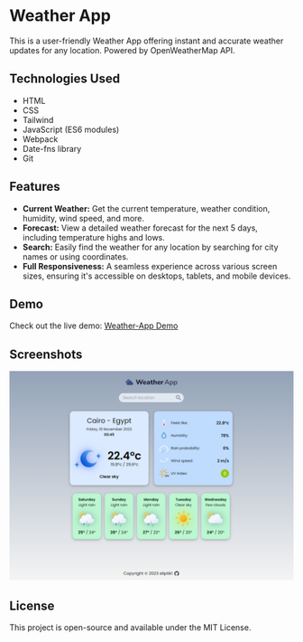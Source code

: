 # Weather App

This is a user-friendly Weather App offering instant and accurate weather updates for any location. Powered by OpenWeatherMap API.

## Technologies Used

- HTML
- CSS
- Tailwind
- JavaScript (ES6 modules)
- Webpack
- Date-fns library
- Git

## Features

- **Current Weather:** Get the current temperature, weather condition, humidity, wind speed, and more.
- **Forecast:** View a detailed weather forecast for the next 5 days, including temperature highs and lows.
- **Search:** Easily find the weather for any location by searching for city names or using coordinates.
- **Full Responsiveness:** A seamless experience across various screen sizes, ensuring it's accessible on desktops, tablets, and mobile devices.

## Demo

Check out the live demo: [Weather-App Demo](https://eliptik1.github.io/weather-app/)

## Screenshots
![](./images/weather.png)

## License

This project is open-source and available under the MIT License.